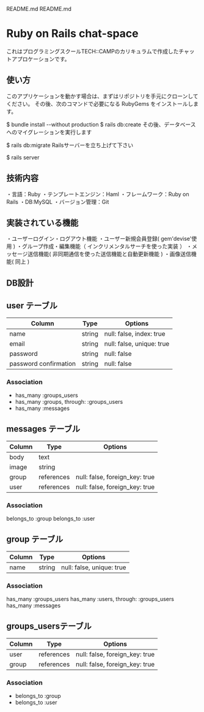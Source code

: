 
README.md
README.md

# Ruby on Rails chat-space
これはプログラミングスクールTECH::CAMPのカリキュラムで作成したチャットアプロケーションです。

## 使い方
このアプリケーションを動かす場合は、まずはリポジトリを手元にクローンしてください。 その後、次のコマンドで必要になる RubyGems をインストールします。

$ bundle install --without production
$ rails db:create
その後、データベースへのマイグレーションを実行します

$ rails db:migrate
Railsサーバーを立ち上げて下さい

$ rails server

## 技術内容
・言語：Ruby
・テンプレートエンジン：Haml
・フレームワーク：Ruby on Rails
・DB:MySQL
・バージョン管理：Git

## 実装されている機能
・ユーザーログイン・ログアウト機能
・ユーザー新規会員登録( gem'devise'使用 )
・グループ作成・編集機能（ インクリメンタルサーチを使った実装 ）
・メッセージ送信機能( 非同期通信を使った送信機能と自動更新機能 )
・画像送信機能( 同上 )

## DB設計


## user テーブル
|Column|Type|Options|
|------|----|-------|
|name|string|null: false, index: true|
|email|string|null: false, unique: true|
|password|string|null: false|
|password confirmation|string|null: false|

<!-- パスワードは8文字以上と制限をつける -->
### Association
- has_many :groups_users
- has_many :groups, through: :groups_users
- has_many :messages

## messages テーブル
|Column|Type|Options|
|------|----|-------|
|body|text|
|image|string|
|group|references|null: false, foreign_key: true|
|user|references|null: false, foreign_key: true|
### Association
belongs_to :group
belongs_to :user

## group テーブル
|Column|Type|Options|
|------|----|-------|
|name|string|null: false, unique: true|
### Association
has_many :groups_users
has_many :users, through: :groups_users
has_many :messages


## groups_usersテーブル
|Column|Type|Options|
|------|----|-------|
|user|references|null: false, foreign_key: true|
|group|references|null: false, foreign_key: true|
### Association
- belongs_to :group
- belongs_to :user



